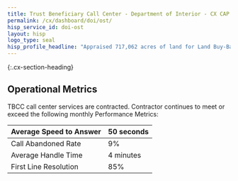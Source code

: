 ```yaml
---
title: Trust Beneficiary Call Center - Department of Interior - CX CAP Goal Dashboard
permalink: /cx/dashboard/doi/ost/
hisp_service_id: doi-ost
layout: hisp
logo_type: seal
hisp_profile_headline: "Appraised 717,062 acres of land for Land Buy-Back Program"
---
```


{:.cx-section-heading}
## Operational Metrics

TBCC call center services are contracted. Contractor continues to meet or exceed the following monthly Performance Metrics:

| Average Speed to Answer | 50 seconds |
|-------------------------|------------|
| Call Abandoned Rate     | 9%         |
| Average Handle Time     | 4 minutes  |
| First Line Resolution   | 85%        |